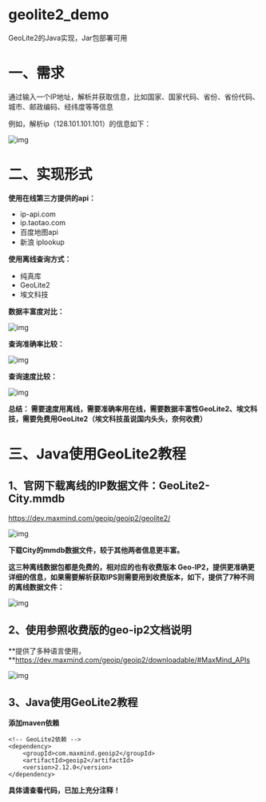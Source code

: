 # geolite2_demo
GeoLite2的Java实现，Jar包部署可用

# 一、需求

通过输入一个IP地址，解析并获取信息，比如国家、国家代码、省份、省份代码、城市、邮政编码、经纬度等等信息

例如，解析ip（128.101.101.101）的信息如下：

![img](https://img-blog.csdnimg.cn/20190925094245809.png?x-oss-process=image/watermark,type_ZmFuZ3poZW5naGVpdGk,shadow_10,text_aHR0cHM6Ly9ibG9nLmNzZG4ubmV0L0Nyb3duUA==,size_16,color_FFFFFF,t_70)



# 二、实现形式

**使用在线第三方提供的api：**

- ip-api.com
- ip.taotao.com
- 百度地图api
- 新浪 iplookup

**使用离线查询方式：**

- 纯真库
- GeoLite2
- 埃文科技



**数据丰富度对比：**

![img](https://img-blog.csdnimg.cn/20190925095729296.png?x-oss-process=image/watermark,type_ZmFuZ3poZW5naGVpdGk,shadow_10,text_aHR0cHM6Ly9ibG9nLmNzZG4ubmV0L0Nyb3duUA==,size_16,color_FFFFFF,t_70)



**查询准确率比较：**

![img](https://img-blog.csdnimg.cn/20190925095852922.png?x-oss-process=image/watermark,type_ZmFuZ3poZW5naGVpdGk,shadow_10,text_aHR0cHM6Ly9ibG9nLmNzZG4ubmV0L0Nyb3duUA==,size_16,color_FFFFFF,t_70)



**查询速度比较：**

![img](https://img-blog.csdnimg.cn/20190925095958344.png?x-oss-process=image/watermark,type_ZmFuZ3poZW5naGVpdGk,shadow_10,text_aHR0cHM6Ly9ibG9nLmNzZG4ubmV0L0Nyb3duUA==,size_16,color_FFFFFF,t_70)



**总结：       需要速度用离线，需要准确率用在线，需要数据丰富性GeoLite2、埃文科技，需要免费用GeoLite2（埃文科技虽说国内头头，奈何收费）**



# 三、Java使用GeoLite2教程

## 1、官网下载离线的IP数据文件：GeoLite2-City.mmdb

https://dev.maxmind.com/geoip/geoip2/geolite2/

![img](https://img-blog.csdnimg.cn/20190925102003184.png?x-oss-process=image/watermark,type_ZmFuZ3poZW5naGVpdGk,shadow_10,text_aHR0cHM6Ly9ibG9nLmNzZG4ubmV0L0Nyb3duUA==,size_16,color_FFFFFF,t_70)

**下载City的mmdb数据文件，较于其他两者信息更丰富。**

**这三种离线数据包都是免费的，相对应的也有收费版本 Geo-IP2，提供更准确更详细的信息，如果需要解析获取IPS则需要用到收费版本，如下，提供了7种不同的离线数据文件：**

![img](https://img-blog.csdnimg.cn/20190925102238821.png?x-oss-process=image/watermark,type_ZmFuZ3poZW5naGVpdGk,shadow_10,text_aHR0cHM6Ly9ibG9nLmNzZG4ubmV0L0Nyb3duUA==,size_16,color_FFFFFF,t_70)



## 2、使用参照收费版的geo-ip2文档说明

**提供了多种语言使用，**https://dev.maxmind.com/geoip/geoip2/downloadable/#MaxMind_APIs

![img](https://img-blog.csdnimg.cn/20190925102506706.png?x-oss-process=image/watermark,type_ZmFuZ3poZW5naGVpdGk,shadow_10,text_aHR0cHM6Ly9ibG9nLmNzZG4ubmV0L0Nyb3duUA==,size_16,color_FFFFFF,t_70)



## 3、Java使用GeoLite2教程

**添加maven依赖**

```
<!-- GeoLite2依赖 -->
<dependency>
    <groupId>com.maxmind.geoip2</groupId>
    <artifactId>geoip2</artifactId>
    <version>2.12.0</version>
</dependency>
```

**具体请查看代码，已加上充分注释！**







